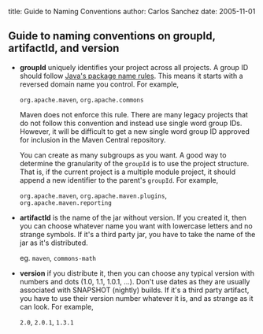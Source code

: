 title: Guide to Naming Conventions
author: Carlos Sanchez
date: 2005-11-01

<!--
Licensed to the Apache Software Foundation (ASF) under one
or more contributor license agreements.  See the NOTICE file
distributed with this work for additional information
regarding copyright ownership.  The ASF licenses this file
to you under the Apache License, Version 2.0 (the
"License"); you may not use this file except in compliance
with the License.  You may obtain a copy of the License at

    http://www.apache.org/licenses/LICENSE-2.0

Unless required by applicable law or agreed to in writing,
software distributed under the License is distributed on an
"AS IS" BASIS, WITHOUT WARRANTIES OR CONDITIONS OF ANY
KIND, either express or implied.  See the License for the
specific language governing permissions and limitations
under the License.
-->
## Guide to naming conventions on groupId, artifactId, and version

- **groupId** uniquely identifies your project across all projects. A group ID should follow [Java's package name rules](https://docs.oracle.com/javase/specs/jls/se6/html/packages.html#7.7). This means it starts with a reversed domain name you control. For example,

   `org.apache.maven`, `org.apache.commons`

   Maven does not enforce this rule. There are many legacy projects that do not follow this convention and instead use single word group IDs. However, it will be difficult to get a new single word group ID approved for inclusion in the Maven Central repository.

   You can create as many subgroups as you want. A good way to determine the granularity of the `groupId` is to use the project structure. That is, if the current project is a multiple module project, it should append a new identifier to the parent's `groupId`. For example,

   `org.apache.maven`, `org.apache.maven.plugins`, `org.apache.maven.reporting`

- **artifactId** is the name of the jar without version. If you created it, then you can choose whatever name you want with lowercase letters and no strange symbols. If it's a third party jar, you have to take the name of the jar as it's distributed.

   eg. `maven`, `commons-math`

- **version** if you distribute it, then you can choose any typical version with numbers and dots (1.0, 1.1, 1.0.1, ...). Don't use dates as they are usually associated with SNAPSHOT (nightly) builds. If it's a third party artifact, you have to use their version number whatever it is, and as strange as it can look. For example,

   `2.0`, `2.0.1`, `1.3.1`
